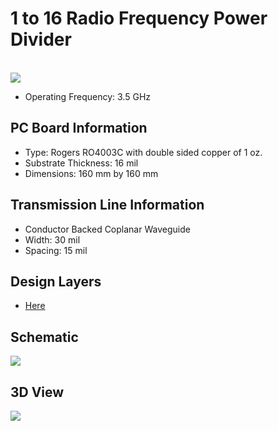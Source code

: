 # 1 to 16 Radio Frequency Power Divider
<br/>
<img src = "https://github.com/yanghaoqin/1-16_RF_PWR_DIV/blob/master/pics/topview.PNG">


- Operating Frequency: 3.5 GHz

## PC Board Information
- Type: Rogers RO4003C with double sided copper of 1 oz.
- Substrate Thickness: 16 mil
- Dimensions: 160 mm by 160 mm

## Transmission Line Information
- Conductor Backed Coplanar Waveguide
- Width: 30 mil
- Spacing: 15 mil

## Design Layers
- [Here](https://github.com/yanghaoqin/1-16_RF_PWR_DIV/blob/master/pics/Layers.pdf)

## Schematic

<img src = "https://github.com/yanghaoqin/1-16_RF_PWR_DIV/blob/master/pics/sch.PNG">

## 3D View

<img src = "https://github.com/yanghaoqin/1-16_RF_PWR_DIV/blob/master/pics/zoomfitview.PNG">
